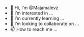 - 👋 Hi, I’m @Majamalevz
- 👀 I’m interested in ...
- 🌱 I’m currently learning ...
- 💞️ I’m looking to collaborate on ...
- 📫 How to reach me ...

<!---
Majamalevz/Majamalevz is a ✨ special ✨ repository because its `README.md` (this file) appears on your GitHub profile.
You can click the Preview link to take a look at your changes.
--->

